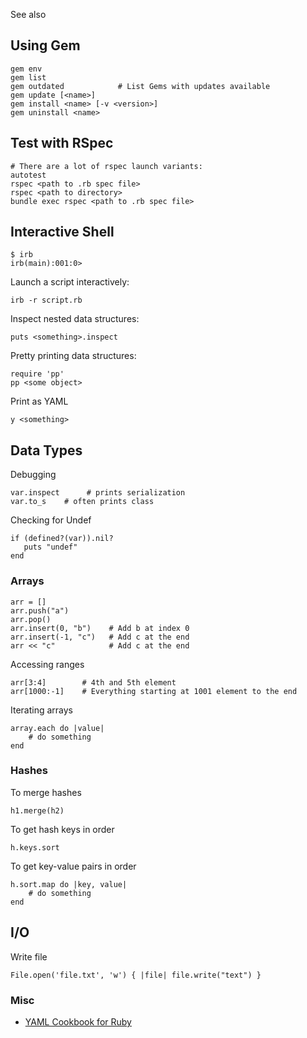 See also <?add topic='Ruby Bundler'?>

## Using Gem

    gem env
    gem list
    gem outdated            # List Gems with updates available
    gem update [<name>]
    gem install <name> [-v <version>]
    gem uninstall <name>

## Test with RSpec

    # There are a lot of rspec launch variants:
    autotest
    rspec <path to .rb spec file>
    rspec <path to directory>
    bundle exec rspec <path to .rb spec file>

## Interactive Shell

    $ irb
    irb(main):001:0>

Launch a script interactively:

    irb -r script.rb

Inspect nested data structures:

    puts <something>.inspect

Pretty printing data structures:

    require 'pp'
    pp <some object>

Print as YAML

    y <something>

## Data Types

Debugging

    var.inspect      # prints serialization
    var.to_s    # often prints class

Checking for Undef

    if (defined?(var)).nil?
       puts "undef"
    end

### Arrays

    arr = []
    arr.push("a")
    arr.pop()
    arr.insert(0, "b")    # Add b at index 0
    arr.insert(-1, "c")   # Add c at the end
    arr << "c"            # Add c at the end

Accessing ranges

    arr[3:4]        # 4th and 5th element
    arr[1000:-1]    # Everything starting at 1001 element to the end
   
Iterating arrays

    array.each do |value|
        # do something
    end   

### Hashes

To merge hashes

    h1.merge(h2)

To get hash keys in order

    h.keys.sort

To get key-value pairs in order

    h.sort.map do |key, value|
        # do something
    end

## I/O

Write file

    File.open('file.txt', 'w') { |file| file.write("text") }

### Misc

-   [YAML Cookbook for Ruby](http://yaml.org/YAML_for_ruby.html)

